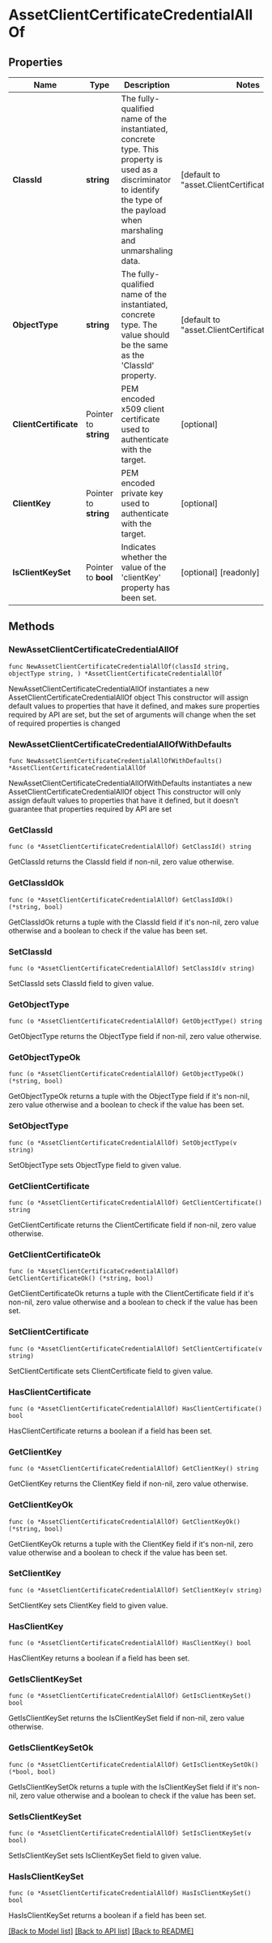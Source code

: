 # AssetClientCertificateCredentialAllOf

## Properties

Name | Type | Description | Notes
------------ | ------------- | ------------- | -------------
**ClassId** | **string** | The fully-qualified name of the instantiated, concrete type. This property is used as a discriminator to identify the type of the payload when marshaling and unmarshaling data. | [default to "asset.ClientCertificateCredential"]
**ObjectType** | **string** | The fully-qualified name of the instantiated, concrete type. The value should be the same as the &#39;ClassId&#39; property. | [default to "asset.ClientCertificateCredential"]
**ClientCertificate** | Pointer to **string** | PEM encoded x509 client certificate used to authenticate with the target. | [optional] 
**ClientKey** | Pointer to **string** | PEM encoded private key used to authenticate with the target. | [optional] 
**IsClientKeySet** | Pointer to **bool** | Indicates whether the value of the &#39;clientKey&#39; property has been set. | [optional] [readonly] 

## Methods

### NewAssetClientCertificateCredentialAllOf

`func NewAssetClientCertificateCredentialAllOf(classId string, objectType string, ) *AssetClientCertificateCredentialAllOf`

NewAssetClientCertificateCredentialAllOf instantiates a new AssetClientCertificateCredentialAllOf object
This constructor will assign default values to properties that have it defined,
and makes sure properties required by API are set, but the set of arguments
will change when the set of required properties is changed

### NewAssetClientCertificateCredentialAllOfWithDefaults

`func NewAssetClientCertificateCredentialAllOfWithDefaults() *AssetClientCertificateCredentialAllOf`

NewAssetClientCertificateCredentialAllOfWithDefaults instantiates a new AssetClientCertificateCredentialAllOf object
This constructor will only assign default values to properties that have it defined,
but it doesn't guarantee that properties required by API are set

### GetClassId

`func (o *AssetClientCertificateCredentialAllOf) GetClassId() string`

GetClassId returns the ClassId field if non-nil, zero value otherwise.

### GetClassIdOk

`func (o *AssetClientCertificateCredentialAllOf) GetClassIdOk() (*string, bool)`

GetClassIdOk returns a tuple with the ClassId field if it's non-nil, zero value otherwise
and a boolean to check if the value has been set.

### SetClassId

`func (o *AssetClientCertificateCredentialAllOf) SetClassId(v string)`

SetClassId sets ClassId field to given value.


### GetObjectType

`func (o *AssetClientCertificateCredentialAllOf) GetObjectType() string`

GetObjectType returns the ObjectType field if non-nil, zero value otherwise.

### GetObjectTypeOk

`func (o *AssetClientCertificateCredentialAllOf) GetObjectTypeOk() (*string, bool)`

GetObjectTypeOk returns a tuple with the ObjectType field if it's non-nil, zero value otherwise
and a boolean to check if the value has been set.

### SetObjectType

`func (o *AssetClientCertificateCredentialAllOf) SetObjectType(v string)`

SetObjectType sets ObjectType field to given value.


### GetClientCertificate

`func (o *AssetClientCertificateCredentialAllOf) GetClientCertificate() string`

GetClientCertificate returns the ClientCertificate field if non-nil, zero value otherwise.

### GetClientCertificateOk

`func (o *AssetClientCertificateCredentialAllOf) GetClientCertificateOk() (*string, bool)`

GetClientCertificateOk returns a tuple with the ClientCertificate field if it's non-nil, zero value otherwise
and a boolean to check if the value has been set.

### SetClientCertificate

`func (o *AssetClientCertificateCredentialAllOf) SetClientCertificate(v string)`

SetClientCertificate sets ClientCertificate field to given value.

### HasClientCertificate

`func (o *AssetClientCertificateCredentialAllOf) HasClientCertificate() bool`

HasClientCertificate returns a boolean if a field has been set.

### GetClientKey

`func (o *AssetClientCertificateCredentialAllOf) GetClientKey() string`

GetClientKey returns the ClientKey field if non-nil, zero value otherwise.

### GetClientKeyOk

`func (o *AssetClientCertificateCredentialAllOf) GetClientKeyOk() (*string, bool)`

GetClientKeyOk returns a tuple with the ClientKey field if it's non-nil, zero value otherwise
and a boolean to check if the value has been set.

### SetClientKey

`func (o *AssetClientCertificateCredentialAllOf) SetClientKey(v string)`

SetClientKey sets ClientKey field to given value.

### HasClientKey

`func (o *AssetClientCertificateCredentialAllOf) HasClientKey() bool`

HasClientKey returns a boolean if a field has been set.

### GetIsClientKeySet

`func (o *AssetClientCertificateCredentialAllOf) GetIsClientKeySet() bool`

GetIsClientKeySet returns the IsClientKeySet field if non-nil, zero value otherwise.

### GetIsClientKeySetOk

`func (o *AssetClientCertificateCredentialAllOf) GetIsClientKeySetOk() (*bool, bool)`

GetIsClientKeySetOk returns a tuple with the IsClientKeySet field if it's non-nil, zero value otherwise
and a boolean to check if the value has been set.

### SetIsClientKeySet

`func (o *AssetClientCertificateCredentialAllOf) SetIsClientKeySet(v bool)`

SetIsClientKeySet sets IsClientKeySet field to given value.

### HasIsClientKeySet

`func (o *AssetClientCertificateCredentialAllOf) HasIsClientKeySet() bool`

HasIsClientKeySet returns a boolean if a field has been set.


[[Back to Model list]](../README.md#documentation-for-models) [[Back to API list]](../README.md#documentation-for-api-endpoints) [[Back to README]](../README.md)


